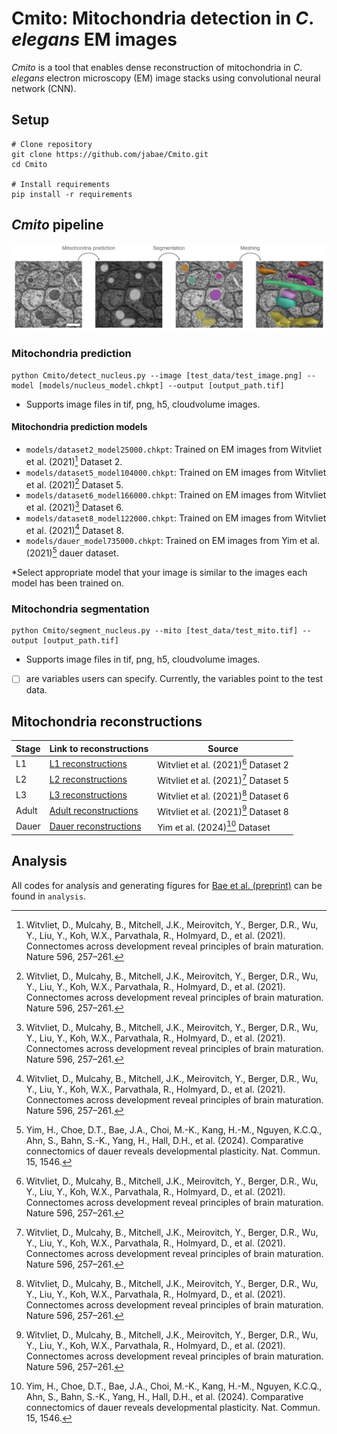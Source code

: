 # Cmito: Mitochondria detection in *C*. *elegans* EM images

*Cmito* is a tool that enables dense reconstruction of mitochondria in *C*. *elegans* electron microscopy (EM) image stacks using convolutional neural network (CNN).

## Setup
```
# Clone repository
git clone https://github.com/jabae/Cmito.git
cd Cmito

# Install requirements
pip install -r requirements
```

## *Cmito* pipeline
![](figures/mito_detection.png)

### Mitochondria prediction
```
python Cmito/detect_nucleus.py --image [test_data/test_image.png] --model [models/nucleus_model.chkpt] --output [output_path.tif]
```
- Supports image files in tif, png, h5, cloudvolume images.

#### Mitochondria prediction models
- `models/dataset2_model25000.chkpt`: Trained on EM images from Witvliet et al. (2021)[^1] Dataset 2. 
- `models/dataset5_model104000.chkpt`: Trained on EM images from Witvliet et al. (2021)[^1] Dataset 5. 
- `models/dataset6_model166000.chkpt`: Trained on EM images from Witvliet et al. (2021)[^1] Dataset 6. 
- `models/dataset8_model122000.chkpt`: Trained on EM images from Witvliet et al. (2021)[^1] Dataset 8. 
- `models/dauer_model735000.chkpt`: Trained on EM images from Yim et al. (2021)[^2] dauer dataset.

*Select appropriate model that your image is similar to the images each model has been trained on.

### Mitochondria segmentation
```
python Cmito/segment_nucleus.py --mito [test_data/test_mito.tif] --output [output_path.tif]
```
- Supports image files in tif, png, h5, cloudvolume images.

*[ ] are variables users can specify. Currently, the variables point to the test data.

## Mitochondria reconstructions

| Stage    | Link to reconstructions  | Source |
|----------|--------------------------|--------|
| L1       | [L1 reconstructions](https://neuroglancer.bossdb.io/#!%7B%22dimensions%22:%7B%22x%22:%5B6.39999986e-10%2C%22m%22%5D%2C%22y%22:%5B6.39999986e-10%2C%22m%22%5D%2C%22z%22:%5B5e-8%2C%22m%22%5D%7D%2C%22position%22:%5B17315.146484375%2C18273.119140625%2C143.5%5D%2C%22crossSectionScale%22:33.669292188232546%2C%22projectionOrientation%22:%5B-0.7071067690849304%2C0%2C0%2C0.7071067690849304%5D%2C%22projectionScale%22:12557.325079997812%2C%22layers%22:%5B%7B%22type%22:%22image%22%2C%22source%22:%7B%22url%22:%22precomputed://s3://bossdb-open-data/witvliet2020/Dataset_2/em%22%2C%22transform%22:%7B%22matrix%22:%5B%5B-0.707%2C0.707%2C0%2C18824%5D%2C%5B-0.707%2C-0.707%2C0%2C34389%5D%2C%5B0%2C0%2C1%2C0%5D%5D%2C%22outputDimensions%22:%7B%22x%22:%5B6.39999986e-10%2C%22m%22%5D%2C%22y%22:%5B6.39999986e-10%2C%22m%22%5D%2C%22z%22:%5B5e-8%2C%22m%22%5D%7D%7D%7D%2C%22tab%22:%22source%22%2C%22name%22:%22Dataset_2%22%7D%2C%7B%22type%22:%22segmentation%22%2C%22source%22:%7B%22url%22:%22precomputed://s3://bossdb-open-data/witvliet2020/Dataset_2_Segmentation/segmentation%22%2C%22transform%22:%7B%22matrix%22:%5B%5B-0.707%2C0.707%2C0%2C18824%5D%2C%5B-0.707%2C-0.707%2C0%2C34389%5D%2C%5B0%2C0%2C1%2C0%5D%5D%2C%22outputDimensions%22:%7B%22x%22:%5B6.39999986e-10%2C%22m%22%5D%2C%22y%22:%5B6.39999986e-10%2C%22m%22%5D%2C%22z%22:%5B5e-8%2C%22m%22%5D%7D%7D%7D%2C%22tab%22:%22source%22%2C%22segments%22:%5B%22139%22%2C%22164%22%2C%22165%22%2C%2230%22%2C%2245%22%2C%2261%22%2C%228%22%5D%2C%22name%22:%22segmentation%22%7D%2C%7B%22type%22:%22segmentation%22%2C%22source%22:%7B%22url%22:%22precomputed://s3://bossdb-open-data/witvliet2020/Dataset_2_Segmentation/synapses%22%2C%22transform%22:%7B%22matrix%22:%5B%5B-0.707%2C0.707%2C0%2C18824%5D%2C%5B-0.707%2C-0.707%2C0%2C34389%5D%2C%5B0%2C0%2C1%2C0%5D%5D%2C%22outputDimensions%22:%7B%22x%22:%5B6.39999986e-10%2C%22m%22%5D%2C%22y%22:%5B6.39999986e-10%2C%22m%22%5D%2C%22z%22:%5B5e-8%2C%22m%22%5D%7D%7D%7D%2C%22tab%22:%22source%22%2C%22segments%22:%5B%5D%2C%22name%22:%22synapses%22%7D%2C%7B%22type%22:%22segmentation%22%2C%22source%22:%7B%22url%22:%22precomputed://https://s3.amazonaws.com/bossdb-open-data/mesh/witvliet2020/Dataset_2_Mesh%22%2C%22transform%22:%7B%22matrix%22:%5B%5B-0.707%2C0.707%2C0%2C18824%5D%2C%5B-0.707%2C-0.707%2C0%2C34389%5D%2C%5B0%2C0%2C1%2C0%5D%5D%2C%22outputDimensions%22:%7B%22x%22:%5B6.39999986e-10%2C%22m%22%5D%2C%22y%22:%5B6.39999986e-10%2C%22m%22%5D%2C%22z%22:%5B5e-8%2C%22m%22%5D%7D%7D%7D%2C%22tab%22:%22source%22%2C%22linkedSegmentationGroup%22:%22segmentation%22%2C%22name%22:%22Dataset_2_Mesh%22%7D%2C%7B%22type%22:%22segmentation%22%2C%22source%22:%7B%22url%22:%22precomputed://gs://gnd-neuroglancer/witvliet/dataset2/mito_seg_v3%22%2C%22transform%22:%7B%22matrix%22:%5B%5B-0.707%2C0.707%2C0%2C18824%5D%2C%5B-0.707%2C-0.707%2C0%2C34389%5D%2C%5B0%2C0%2C1%2C0%5D%5D%2C%22outputDimensions%22:%7B%22x%22:%5B6.39999986e-10%2C%22m%22%5D%2C%22y%22:%5B6.39999986e-10%2C%22m%22%5D%2C%22z%22:%5B5e-8%2C%22m%22%5D%7D%7D%7D%2C%22tab%22:%22source%22%2C%22segments%22:%5B%5D%2C%22name%22:%22mitochondria%22%7D%5D%2C%22selectedLayer%22:%7B%22size%22:568%7D%2C%22layout%22:%22xy%22%7D) | Witvliet et al. (2021)[^1] Dataset 2 |
| L2       | [L2 reconstructions](https://neuroglancer.bossdb.io/#!%7B%22dimensions%22:%7B%22x%22:%5B2e-9%2C%22m%22%5D%2C%22y%22:%5B2e-9%2C%22m%22%5D%2C%22z%22:%5B3e-8%2C%22m%22%5D%7D%2C%22position%22:%5B6461.54296875%2C4549.4033203125%2C345.5%5D%2C%22crossSectionScale%22:14.084735440375033%2C%22projectionOrientation%22:%5B-0.19058717787265778%2C0.3318977952003479%2C0.05980800837278366%2C0.9219237565994263%5D%2C%22projectionScale%22:7028.804970079241%2C%22layers%22:%5B%7B%22type%22:%22image%22%2C%22source%22:%22precomputed://s3://bossdb-open-data/witvliet2020/Dataset_5/em%22%2C%22tab%22:%22source%22%2C%22name%22:%22em%22%7D%2C%7B%22type%22:%22segmentation%22%2C%22source%22:%22precomputed://s3://bossdb-open-data/witvliet2020/Dataset_5_Segmentation/segmentation%22%2C%22tab%22:%22source%22%2C%22segments%22:%5B%22100%22%2C%2211%22%2C%2212%22%2C%22173%22%2C%22191%22%2C%2223%22%5D%2C%22name%22:%22segmentation%22%7D%2C%7B%22type%22:%22segmentation%22%2C%22source%22:%22precomputed://s3://bossdb-open-data/witvliet2020/Dataset_5_Segmentation/synapses%22%2C%22tab%22:%22source%22%2C%22segments%22:%5B%5D%2C%22name%22:%22synapses%22%7D%2C%7B%22type%22:%22segmentation%22%2C%22source%22:%22precomputed://https://s3.amazonaws.com/bossdb-open-data/mesh/witvliet2020/Dataset_5_Mesh%22%2C%22tab%22:%22source%22%2C%22linkedSegmentationGroup%22:%22segmentation%22%2C%22name%22:%22Dataset_5_Mesh%22%7D%2C%7B%22type%22:%22segmentation%22%2C%22source%22:%22precomputed://gs://gnd-neuroglancer/witvliet/dataset5/mito_seg_v4%22%2C%22tab%22:%22source%22%2C%22segments%22:%5B%5D%2C%22name%22:%22mitochondria%22%7D%5D%2C%22layout%22:%22xy%22%7D) | Witvliet et al. (2021)[^1] Dataset 5 |
| L3       | [L3 reconstructions](https://neuroglancer.bossdb.io/#!%7B%22dimensions%22:%7B%22x%22:%5B7.680000066757202e-10%2C%22m%22%5D%2C%22y%22:%5B7.680000066757202e-10%2C%22m%22%5D%2C%22z%22:%5B5e-8%2C%22m%22%5D%7D%2C%22position%22:%5B16345.0966796875%2C16919.330078125%2C100.22584533691406%5D%2C%22crossSectionScale%22:37.85922719977516%2C%22projectionOrientation%22:%5B-0.4948153793811798%2C0.42150238156318665%2C0.053550463169813156%2C0.7580407857894897%5D%2C%22projectionScale%22:8504.554806963717%2C%22layers%22:%5B%7B%22type%22:%22image%22%2C%22source%22:%22precomputed://s3://bossdb-open-data/witvliet2020/Dataset_6/em%22%2C%22tab%22:%22source%22%2C%22name%22:%22em%22%7D%2C%7B%22type%22:%22segmentation%22%2C%22source%22:%22precomputed://s3://bossdb-open-data/witvliet2020/Dataset_6_Segmentation/segmentation%22%2C%22tab%22:%22segments%22%2C%22segments%22:%5B%22%21139%22%2C%22%21144%22%2C%22%21158%22%2C%22%2145%22%2C%22%2198%22%2C%22%21187%22%5D%2C%22name%22:%22segmentation%22%2C%22visible%22:false%7D%2C%7B%22type%22:%22segmentation%22%2C%22source%22:%22precomputed://s3://bossdb-open-data/witvliet2020/Dataset_6_Segmentation/synapses%22%2C%22tab%22:%22source%22%2C%22segments%22:%5B%5D%2C%22name%22:%22synapses%22%7D%2C%7B%22type%22:%22segmentation%22%2C%22source%22:%22precomputed://https://s3.amazonaws.com/bossdb-open-data/mesh/witvliet2020/Dataset_6_Mesh%22%2C%22tab%22:%22source%22%2C%22linkedSegmentationGroup%22:%22segmentation%22%2C%22name%22:%22Dataset_6_Mesh%22%7D%2C%7B%22type%22:%22segmentation%22%2C%22source%22:%7B%22url%22:%22precomputed://gs://gnd-neuroglancer/witvliet/dataset6/mito_seg_v4%22%2C%22transform%22:%7B%22outputDimensions%22:%7B%22x%22:%5B7.680000066757202e-10%2C%22m%22%5D%2C%22y%22:%5B7.680000066757202e-10%2C%22m%22%5D%2C%22z%22:%5B5e-8%2C%22m%22%5D%7D%2C%22inputDimensions%22:%7B%22x%22:%5B6.144e-9%2C%22m%22%5D%2C%22y%22:%5B6.144e-9%2C%22m%22%5D%2C%22z%22:%5B5e-8%2C%22m%22%5D%7D%7D%7D%2C%22tab%22:%22segments%22%2C%22segments%22:%5B%22%213742%22%5D%2C%22name%22:%22mitochondria%22%7D%5D%2C%22showSlices%22:false%2C%22selectedLayer%22:%7B%22layer%22:%22mitochondria%22%7D%2C%22layout%22:%22xy%22%7D) | Witvliet et al. (2021)[^1] Dataset 6 |
| Adult     | [Adult reconstructions](https://neuroglancer.bossdb.io/#!%7B%22dimensions%22:%7B%22x%22:%5B2e-9%2C%22m%22%5D%2C%22y%22:%5B2e-9%2C%22m%22%5D%2C%22z%22:%5B3e-8%2C%22m%22%5D%7D%2C%22position%22:%5B21116.76171875%2C13350.5537109375%2C314.5%5D%2C%22crossSectionScale%22:16.530949326883416%2C%22projectionOrientation%22:%5B-0.19954583048820496%2C0.46094006299972534%2C0.0028067787643522024%2C0.8647010326385498%5D%2C%22projectionScale%22:13753.42613126922%2C%22layers%22:%5B%7B%22type%22:%22image%22%2C%22source%22:%7B%22url%22:%22precomputed://s3://bossdb-open-data/witvliet2020/Dataset_8/em%22%2C%22transform%22:%7B%22matrix%22:%5B%5B1%2C0%2C0%2C0%5D%2C%5B0%2C1%2C0%2C0%5D%2C%5B0%2C0%2C-1%2C704%5D%5D%2C%22outputDimensions%22:%7B%22x%22:%5B2e-9%2C%22m%22%5D%2C%22y%22:%5B2e-9%2C%22m%22%5D%2C%22z%22:%5B3e-8%2C%22m%22%5D%7D%7D%7D%2C%22tab%22:%22source%22%2C%22name%22:%22em%22%7D%2C%7B%22type%22:%22segmentation%22%2C%22source%22:%7B%22url%22:%22precomputed://s3://bossdb-open-data/witvliet2020/Dataset_8_Segmentation/segmentation%22%2C%22transform%22:%7B%22matrix%22:%5B%5B1%2C0%2C0%2C0%5D%2C%5B0%2C1%2C0%2C0%5D%2C%5B0%2C0%2C-1%2C704%5D%5D%2C%22outputDimensions%22:%7B%22x%22:%5B2e-9%2C%22m%22%5D%2C%22y%22:%5B2e-9%2C%22m%22%5D%2C%22z%22:%5B3e-8%2C%22m%22%5D%7D%7D%7D%2C%22tab%22:%22source%22%2C%22segments%22:%5B%22101%22%2C%22133%22%2C%22135%22%2C%22216%22%2C%2255%22%2C%2258%22%2C%2279%22%5D%2C%22name%22:%22segmentation%22%2C%22visible%22:false%7D%2C%7B%22type%22:%22segmentation%22%2C%22source%22:%7B%22url%22:%22precomputed://s3://bossdb-open-data/witvliet2020/Dataset_8_Segmentation/synapses%22%2C%22transform%22:%7B%22matrix%22:%5B%5B1%2C0%2C0%2C0%5D%2C%5B0%2C1%2C0%2C0%5D%2C%5B0%2C0%2C-1%2C704%5D%5D%2C%22outputDimensions%22:%7B%22x%22:%5B2e-9%2C%22m%22%5D%2C%22y%22:%5B2e-9%2C%22m%22%5D%2C%22z%22:%5B3e-8%2C%22m%22%5D%7D%7D%7D%2C%22tab%22:%22source%22%2C%22segments%22:%5B%5D%2C%22name%22:%22synapses%22%7D%2C%7B%22type%22:%22segmentation%22%2C%22source%22:%7B%22url%22:%22precomputed://https://s3.amazonaws.com/bossdb-open-data/mesh/witvliet2020/Dataset_8_Mesh%22%2C%22transform%22:%7B%22matrix%22:%5B%5B1%2C0%2C0%2C0%5D%2C%5B0%2C1%2C0%2C0%5D%2C%5B0%2C0%2C-1%2C704%5D%5D%2C%22outputDimensions%22:%7B%22x%22:%5B2e-9%2C%22m%22%5D%2C%22y%22:%5B2e-9%2C%22m%22%5D%2C%22z%22:%5B3e-8%2C%22m%22%5D%7D%7D%7D%2C%22tab%22:%22source%22%2C%22linkedSegmentationGroup%22:%22segmentation%22%2C%22name%22:%22Dataset_8_Mesh%22%7D%2C%7B%22type%22:%22segmentation%22%2C%22source%22:%7B%22url%22:%22precomputed://gs://gnd-neuroglancer/witvliet/dataset8/mito_seg_v3%22%2C%22transform%22:%7B%22matrix%22:%5B%5B1%2C0%2C0%2C0%5D%2C%5B0%2C1%2C0%2C0%5D%2C%5B0%2C0%2C-1%2C704%5D%5D%2C%22outputDimensions%22:%7B%22x%22:%5B2e-9%2C%22m%22%5D%2C%22y%22:%5B2e-9%2C%22m%22%5D%2C%22z%22:%5B3e-8%2C%22m%22%5D%7D%7D%7D%2C%22tab%22:%22source%22%2C%22segments%22:%5B%5D%2C%22name%22:%22mitochondria%22%7D%5D%2C%22selectedLayer%22:%7B%22layer%22:%22mitochondria%22%7D%2C%22layout%22:%22xy%22%7D) | Witvliet et al. (2021)[^1] Dataset 8 |
| Dauer     | [Dauer reconstructions](https://neuroglancer.bossdb.io/#!%7B%22dimensions%22:%7B%22x%22:%5B1e-9%2C%22m%22%5D%2C%22y%22:%5B1e-9%2C%22m%22%5D%2C%22z%22:%5B5e-8%2C%22m%22%5D%7D%2C%22position%22:%5B5187.01611328125%2C5170.28564453125%2C187.3797607421875%5D%2C%22crossSectionScale%22:11.57308259105583%2C%22projectionOrientation%22:%5B-0.21015773713588715%2C0.5652390122413635%2C-0.025717217475175858%2C0.7972936630249023%5D%2C%22projectionScale%22:7730.202971855204%2C%22layers%22:%5B%7B%22type%22:%22image%22%2C%22source%22:%22precomputed://s3://bossdb-open-data/yim_choe_bae2023/dauer1_364/em/em%22%2C%22tab%22:%22source%22%2C%22name%22:%22em%22%7D%2C%7B%22type%22:%22segmentation%22%2C%22source%22:%22precomputed://s3://bossdb-open-data/yim_choe_bae2023/dauer1_364/seg_oct22%22%2C%22tab%22:%22source%22%2C%22segments%22:%5B%22%21129%22%2C%22%21230%22%5D%2C%22name%22:%22segmentation%22%2C%22visible%22:false%7D%2C%7B%22type%22:%22segmentation%22%2C%22source%22:%22precomputed://s3://bossdb-open-data/yim_choe_bae2023/dauer1_364/syn_seg_v8%22%2C%22tab%22:%22source%22%2C%22segments%22:%5B%5D%2C%22name%22:%22synapses%22%7D%2C%7B%22type%22:%22segmentation%22%2C%22source%22:%22precomputed://gs://gnd-dauer1/dauer1_364/mito_seg_v4%22%2C%22tab%22:%22source%22%2C%22objectAlpha%22:0.35%2C%22segments%22:%5B%22%211780%22%2C%22%211817%22%5D%2C%22name%22:%22mitochondria%22%7D%5D%2C%22showSlices%22:false%2C%22selectedLayer%22:%7B%22layer%22:%22mitochondria%22%7D%2C%22layout%22:%22xy%22%7D) | Yim et al. (2024)[^2] Dataset |

## Analysis
All codes for analysis and generating figures for [Bae et al. (preprint)](https://www.biorxiv.org/content/10.1101/2024.07.19.604219v2.full) can be found in `analysis`.

[^1]: Witvliet, D., Mulcahy, B., Mitchell, J.K., Meirovitch, Y., Berger, D.R., Wu, Y., Liu, Y., Koh, W.X., Parvathala, R., Holmyard, D., et al. (2021). Connectomes across development reveal principles of brain maturation. Nature 596, 257–261.
[^2]: Yim, H., Choe, D.T., Bae, J.A., Choi, M.-K., Kang, H.-M., Nguyen, K.C.Q., Ahn, S., Bahn, S.-K., Yang, H., Hall, D.H., et al. (2024). Comparative connectomics of dauer reveals developmental plasticity. Nat. Commun. 15, 1546.   
